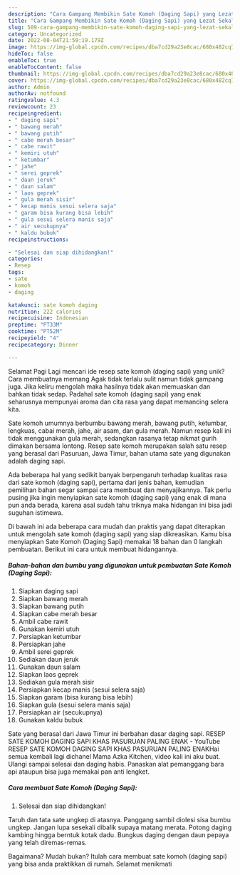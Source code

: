 ```yaml
---
description: "Cara Gampang Membikin Sate Komoh (Daging Sapi) yang Lezat Sekali, Mantap"
title: "Cara Gampang Membikin Sate Komoh (Daging Sapi) yang Lezat Sekali, Mantap"
slug: 509-cara-gampang-membikin-sate-komoh-daging-sapi-yang-lezat-sekali-mantap
category: Uncategorized
date: 2022-08-04T21:59:19.179Z
image: https://img-global.cpcdn.com/recipes/dba7cd29a23e8cac/680x482cq70/sate-komoh-daging-sapi-foto-resep-utama.jpg
hideToc: false
enableToc: true
enableTocContent: false
thumbnail: https://img-global.cpcdn.com/recipes/dba7cd29a23e8cac/680x482cq70/sate-komoh-daging-sapi-foto-resep-utama.jpg
cover: https://img-global.cpcdn.com/recipes/dba7cd29a23e8cac/680x482cq70/sate-komoh-daging-sapi-foto-resep-utama.jpg
author: Admin
authorAv: notfound
ratingvalue: 4.3
reviewcount: 23
recipeingredient:
- " daging sapi"
- " bawang merah"
- " bawang putih"
- " cabe merah besar"
- " cabe rawit"
- " kemiri utuh"
- " ketumbar"
- " jahe"
- " serei geprek"
- " daun jeruk"
- " daun salam"
- " laos geprek"
- " gula merah sisir"
- " kecap manis sesui selera saja"
- " garam bisa kurang bisa lebih"
- " gula sesui selera manis saja"
- " air secukupnya"
- " kaldu bubuk"
recipeinstructions:

- "Selesai dan siap dihidangkan!"
categories:
- Resep
tags:
- sate
- komoh
- daging

katakunci: sate komoh daging 
nutrition: 222 calories
recipecuisine: Indonesian
preptime: "PT33M"
cooktime: "PT52M"
recipeyield: "4"
recipecategory: Dinner

---
```



Selamat Pagi Lagi mencari ide resep sate komoh (daging sapi) yang unik? Cara membuatnya memang Agak tidak terlalu sulit namun tidak gampang juga. Jika keliru mengolah maka hasilnya tidak akan memuaskan dan bahkan tidak sedap. Padahal sate komoh (daging sapi) yang enak seharusnya mempunyai aroma dan cita rasa yang dapat memancing selera kita.


Sate komoh umumnya berbumbu bawang merah, bawang putih, ketumbar, lengkuas, cabai merah, jahe, air asam, dan gula merah. Namun resep kali ini tidak menggunakan gula merah, sedangkan rasanya tetap nikmat gurih dimakan bersama lontong. Resep sate komoh merupakan salah satu resep yang berasal dari Pasuruan, Jawa Timur, bahan utama sate yang digunakan adalah daging sapi.

Ada beberapa hal yang sedikit banyak berpengaruh terhadap kualitas rasa dari sate komoh (daging sapi), pertama dari jenis bahan, kemudian pemilihan bahan segar sampai cara membuat dan menyajikannya. Tak perlu pusing jika ingin menyiapkan sate komoh (daging sapi) yang enak di mana pun anda berada, karena asal sudah tahu triknya maka hidangan ini bisa jadi suguhan istimewa.


Di bawah ini ada beberapa cara mudah dan praktis yang dapat diterapkan untuk mengolah sate komoh (daging sapi) yang siap dikreasikan. Kamu bisa menyiapkan Sate Komoh (Daging Sapi) memakai 18 bahan dan 0 langkah pembuatan. Berikut ini cara untuk membuat hidangannya.

<!--inarticleads1-->

##### Bahan-bahan dan bumbu yang digunakan untuk pembuatan Sate Komoh (Daging Sapi):

1. Siapkan  daging sapi
1. Siapkan  bawang merah
1. Siapkan  bawang putih
1. Siapkan  cabe merah besar
1. Ambil  cabe rawit
1. Gunakan  kemiri utuh
1. Persiapkan  ketumbar
1. Persiapkan  jahe
1. Ambil  serei geprek
1. Sediakan  daun jeruk
1. Gunakan  daun salam
1. Siapkan  laos geprek
1. Sediakan  gula merah sisir
1. Persiapkan  kecap manis (sesui selera saja)
1. Siapkan  garam (bisa kurang bisa lebih)
1. Siapkan  gula (sesui selera manis saja)
1. Persiapkan  air (secukupnya)
1. Gunakan  kaldu bubuk


Sate yang berasal dari Jawa Timur ini berbahan dasar daging sapi. RESEP SATE KOMOH DAGING SAPI KHAS PASURUAN PALING ENAK - YouTube RESEP SATE KOMOH DAGING SAPI KHAS PASURUAN PALING ENAKHai semua kembali lagi dichanel Mama Azka Kitchen, video kali ini aku buat. Ulangi sampai selesai dan daging habis. Panaskan alat pemanggang bara api ataupun bisa juga memakai pan anti lengket. 

<!--inarticleads2-->

##### Cara membuat Sate Komoh (Daging Sapi):


1. Selesai dan siap dihidangkan!

Taruh dan tata sate ungkep di atasnya. Panggang sambil diolesi sisa bumbu ungkep. Jangan lupa sesekali dibalik supaya matang merata. Potong daging kambing hingga berntuk kotak dadu. Bungkus daging dengan daun pepaya yang telah diremas-remas. 

Bagaimana? Mudah bukan? Itulah cara membuat sate komoh (daging sapi) yang bisa anda praktikkan di rumah. Selamat menikmati
